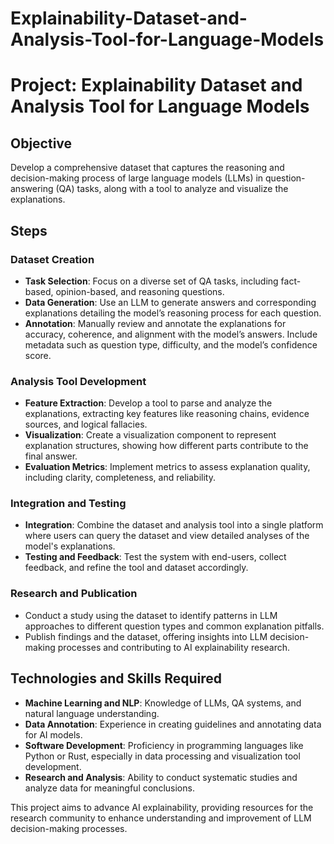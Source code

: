 # Explainability-Dataset-and-Analysis-Tool-for-Language-Models
# Project: Explainability Dataset and Analysis Tool for Language Models

## Objective
Develop a comprehensive dataset that captures the reasoning and decision-making process of large language models (LLMs) in question-answering (QA) tasks, along with a tool to analyze and visualize the explanations.

## Steps

### Dataset Creation
- **Task Selection**: Focus on a diverse set of QA tasks, including fact-based, opinion-based, and reasoning questions.
- **Data Generation**: Use an LLM to generate answers and corresponding explanations detailing the model’s reasoning process for each question.
- **Annotation**: Manually review and annotate the explanations for accuracy, coherence, and alignment with the model’s answers. Include metadata such as question type, difficulty, and the model’s confidence score.

### Analysis Tool Development
- **Feature Extraction**: Develop a tool to parse and analyze the explanations, extracting key features like reasoning chains, evidence sources, and logical fallacies.
- **Visualization**: Create a visualization component to represent explanation structures, showing how different parts contribute to the final answer.
- **Evaluation Metrics**: Implement metrics to assess explanation quality, including clarity, completeness, and reliability.

### Integration and Testing
- **Integration**: Combine the dataset and analysis tool into a single platform where users can query the dataset and view detailed analyses of the model's explanations.
- **Testing and Feedback**: Test the system with end-users, collect feedback, and refine the tool and dataset accordingly.

### Research and Publication
- Conduct a study using the dataset to identify patterns in LLM approaches to different question types and common explanation pitfalls.
- Publish findings and the dataset, offering insights into LLM decision-making processes and contributing to AI explainability research.

## Technologies and Skills Required
- **Machine Learning and NLP**: Knowledge of LLMs, QA systems, and natural language understanding.
- **Data Annotation**: Experience in creating guidelines and annotating data for AI models.
- **Software Development**: Proficiency in programming languages like Python or Rust, especially in data processing and visualization tool development.
- **Research and Analysis**: Ability to conduct systematic studies and analyze data for meaningful conclusions.

This project aims to advance AI explainability, providing resources for the research community to enhance understanding and improvement of LLM decision-making processes.
